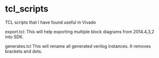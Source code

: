 # tcl_scripts
TCL scripts that I have found useful in Vivado

export.tcl:
  This will help exporting multiple block diagrams from 2014.4,3,2 into SDK.
  
generates.tcl
  This will rename all generated verilog instances. It removes brackets and dots.
  
  
